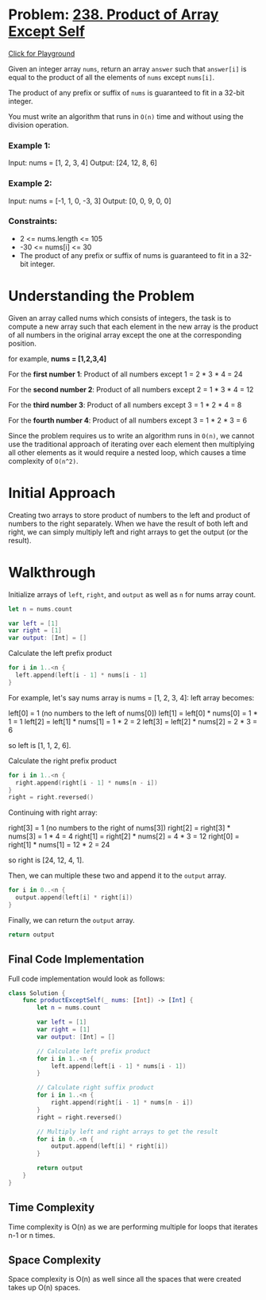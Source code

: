 # Problem: [238. Product of Array Except Self](https://leetcode.com/problems/product-of-array-except-self/)
[Click for Playground](https://github.com/derekhskim/neetcode-roadmap-in-swift/blob/main/Product%20of%20Array%20Except%20Self/Product%20of%20Array%20Except%20Self.playground/Contents.swift)

Given an integer array `nums`, return an array `answer` such that `answer[i]` is equal to the product of all the elements of `nums` except `nums[i]`.

The product of any prefix or suffix of `nums` is guaranteed to fit in a 32-bit integer.

You must write an algorithm that runs in `O(n)` time and without using the division operation.

### Example 1:
Input: nums = [1, 2, 3, 4]
Output: [24, 12, 8, 6]

### Example 2: 
Input: nums = [-1, 1, 0, -3, 3]
Output: [0, 0, 9, 0, 0]

### Constraints:
- 2 <= nums.length <= 105
- -30 <= nums[i] <= 30
- The product of any prefix or suffix of nums is guaranteed to fit in a 32-bit integer.

# Understanding the Problem
Given an array called nums which consists of integers, the task is to compute a new array such that each element in the new array is the product of all numbers in the original array except the one at the corresponding position.

for example, **nums = [1,2,3,4]**

For the **first number 1**:
Product of all numbers except 1 = 2 * 3 * 4 = 24 

For the **second number 2**:
Product of all numbers except 2 = 1 * 3 * 4 = 12

For the **third number 3**:
Product of all numbers except 3 = 1 * 2 * 4 = 8

For the **fourth number 4**:
Product of all numbers except 3 = 1 * 2  * 3 = 6

Since the problem requires us to write an algorithm runs in `O(n)`, we cannot use the traditional approach of iterating over each element then multiplying all other elements as it would require a nested loop, which causes a time complexity of `O(n^2)`.

# Initial Approach
Creating two arrays to store product of numbers to the left and product of numbers to the right separately. When we have the result of both left and right, we can simply multiply left and right arrays to get the output (or the result).

# Walkthrough
Initialize arrays of `left`, `right`, and `output` as well as `n` for nums array count.

```Swift
let n = nums.count

var left = [1]
var right = [1]
var output: [Int] = []
```

Calculate the left prefix product 

```Swift
for i in 1..<n {
  left.append(left[i - 1] * nums[i - 1]
}
```

For example, let's say nums array is nums = [1, 2, 3, 4]:
left array becomes: 

left[0] = 1 (no numbers to the left of nums[0])
left[1] = left[0] *  nums[0] = 1 * 1 = 1
left[2] = left[1] * nums[1] = 1 * 2 = 2
left[3] = left[2] * nums[2] = 2 * 3 = 6

so left is [1, 1, 2, 6]. 

Calculate the right prefix product

```Swift
for i in 1..<n {
  right.append(right[i - 1] * nums[n - i])
}
right = right.reversed()
```

Continuing with right array:

right[3] = 1 (no numbers to the right of nums[3])
right[2] = right[3] * nums[3] = 1 * 4 = 4
right[1] = right[2] * nums[2] = 4 * 3 = 12
right[0] = right[1] * nums[1] = 12 * 2 = 24

so right is [24, 12, 4, 1].

Then, we can multiple these two and append it to the `output` array. 

```Swift
for i in 0..<n {
  output.append(left[i] * right[i])
}
```

Finally, we can return the `output` array. 

```Swift
return output
```

## Final Code Implementation

Full code implementation would look as follows: 

```Swift
class Solution {
    func productExceptSelf(_ nums: [Int]) -> [Int] {
        let n = nums.count

        var left = [1]
        var right = [1]
        var output: [Int] = []

        // Calculate left prefix product
        for i in 1..<n {
            left.append(left[i - 1] * nums[i - 1])
        }

        // Calculate right suffix product
        for i in 1..<n {
            right.append(right[i - 1] * nums[n - i])
        }
        right = right.reversed()

        // Multiply left and right arrays to get the result
        for i in 0..<n {
            output.append(left[i] * right[i])
        }

        return output
    }
}
```

## Time Complexity
Time complexity is O(n) as we are performing multiple for loops that iterates n-1 or n times. 

## Space Complexity
Space complexity is O(n) as well since all the spaces that were created takes up O(n) spaces. 
